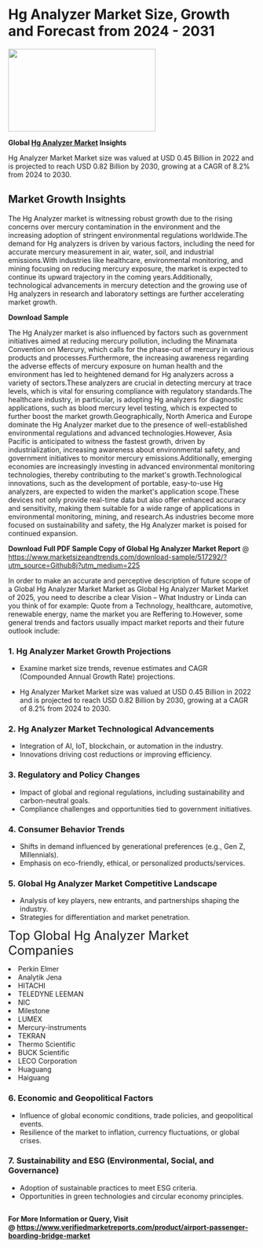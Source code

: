 <H1>Hg Analyzer Market Size, Growth and Forecast from 2024 - 2031</H1><img class="aligncenter size-medium wp-image-584254" src="https://thirdeyenews.in/wp-content/uploads/2024/09/Global-Market-Research-300x168.jpeg" alt="" width="300" height="168" /><p><strong>Global&nbsp;<a href="https://www.marketsizeandtrends.com/download-sample/517292/?utm_source=Github8j?utm_medium=225">Hg Analyzer Market</a> Insights</strong></p><p>Hg Analyzer Market Market size was valued at USD 0.45 Billion in 2022 and is projected to reach USD 0.82 Billion by 2030, growing at a CAGR of 8.2% from 2024 to 2030.</p><p><h2>Market Growth Insights</h2> <p>The Hg Analyzer market is witnessing robust growth due to the rising concerns over mercury contamination in the environment and the increasing adoption of stringent environmental regulations worldwide.The demand for Hg analyzers is driven by various factors, including the need for accurate mercury measurement in air, water, soil, and industrial emissions.With industries like healthcare, environmental monitoring, and mining focusing on reducing mercury exposure, the market is expected to continue its upward trajectory in the coming years.Additionally, technological advancements in mercury detection and the growing use of Hg analyzers in research and laboratory settings are further accelerating market growth.</p> <p><strong>Download Sample</strong></p> <p>The Hg Analyzer market is also influenced by factors such as government initiatives aimed at reducing mercury pollution, including the Minamata Convention on Mercury, which calls for the phase-out of mercury in various products and processes.Furthermore, the increasing awareness regarding the adverse effects of mercury exposure on human health and the environment has led to heightened demand for Hg analyzers across a variety of sectors.These analyzers are crucial in detecting mercury at trace levels, which is vital for ensuring compliance with regulatory standards.The healthcare industry, in particular, is adopting Hg analyzers for diagnostic applications, such as blood mercury level testing, which is expected to further boost the market growth.Geographically, North America and Europe dominate the Hg Analyzer market due to the presence of well-established environmental regulations and advanced technologies.However, Asia Pacific is anticipated to witness the fastest growth, driven by industrialization, increasing awareness about environmental safety, and government initiatives to monitor mercury emissions.Additionally, emerging economies are increasingly investing in advanced environmental monitoring technologies, thereby contributing to the market's growth.Technological innovations, such as the development of portable, easy-to-use Hg analyzers, are expected to widen the market's application scope.These devices not only provide real-time data but also offer enhanced accuracy and sensitivity, making them suitable for a wide range of applications in environmental monitoring, mining, and research.As industries become more focused on sustainability and safety, the Hg Analyzer market is poised for continued expansion.</p> <p><span class=""><strong>Download Full PDF Sample Copy of Global Hg Analyzer Market Report</strong> @ <a href="https://www.marketsizeandtrends.com/download-sample/517292/?utm_source=Github8j?utm_medium=225" target="_blank">https://www.marketsizeandtrends.com/download-sample/517292/?utm_source=Github8j?utm_medium=225</a></span></p><p>In order to make an accurate and perceptive description of future scope of a Global&nbsp;Hg Analyzer Market Market as Global&nbsp;Hg Analyzer Market Market of 2025, you need to describe a clear Vision &ndash; What Industry or Linda can you think of for example: Quote from a Technology, healthcare, automotive, renewable energy, name the market you are Reffering to.However, some general trends and factors usually impact market reports and their future outlook include:</p><h3>1.&nbsp;<strong>Hg Analyzer Market Growth Projections</strong></h3><ul><li>Examine market size trends, revenue estimates and CAGR (Compounded Annual Growth Rate) projections.</li><li><p>Hg Analyzer Market Market size was valued at USD 0.45 Billion in 2022 and is projected to reach USD 0.82 Billion by 2030, growing at a CAGR of 8.2% from 2024 to 2030.</p></li></ul><h3>2.&nbsp;<strong>Hg Analyzer Market Technological Advancements</strong></h3><ul><li>Integration of AI, IoT, blockchain, or automation in the industry.</li><li>Innovations driving cost reductions or improving efficiency.</li></ul><h3>3.&nbsp;<strong>Regulatory and Policy Changes</strong></h3><ul><li>Impact of global and regional regulations, including sustainability and carbon-neutral goals.</li><li>Compliance challenges and opportunities tied to government initiatives.</li></ul><h3>4.&nbsp;<strong>Consumer Behavior Trends</strong></h3><ul><li>Shifts in demand influenced by generational preferences (e.g., Gen Z, Millennials).</li><li>Emphasis on eco-friendly, ethical, or personalized products/services.</li></ul><h3>5.&nbsp;<strong>Global Hg Analyzer Market Competitive Landscape</strong></h3><ul><li>Analysis of key players, new entrants, and partnerships shaping the industry.</li><li>Strategies for differentiation and market penetration.</li></ul><p data-pm-slice="1 1 []"><span style="color: inherit; font-family: inherit; font-size: 25px;">Top Global Hg Analyzer Market Companies</span></p><div class="" data-test-id=""><p><li>Perkin Elmer</li><li> Analytik Jena</li><li> HITACHI</li><li> TELEDYNE LEEMAN</li><li> NIC</li><li> Milestone</li><li> LUMEX</li><li> Mercury-instruments</li><li> TEKRAN</li><li> Thermo Scientific</li><li> BUCK Scientific</li><li> LECO Corporation</li><li> Huaguang</li><li> Haiguang</li></p></div><h3>6.&nbsp;<strong>Economic and Geopolitical Factors</strong></h3><ul><li>Influence of global economic conditions, trade policies, and geopolitical events.</li><li>Resilience of the market to inflation, currency fluctuations, or global crises.</li></ul><h3>7.&nbsp;<strong>Sustainability and ESG (Environmental, Social, and Governance)</strong></h3><ul><li>Adoption of sustainable practices to meet ESG criteria.</li><li>Opportunities in green technologies and circular economy principles.</li></ul><h2><strong style="font-size: 14px;">For More Information or Query, Visit @&nbsp;</strong><a style="background-color: #ffffff; font-size: 14px;" href="https://www.marketsizeandtrends.com/report/hg-analyzer-market/" target="_blank">https://www.verifiedmarketreports.com/product/airport-passenger-boarding-bridge-market</a></h2>